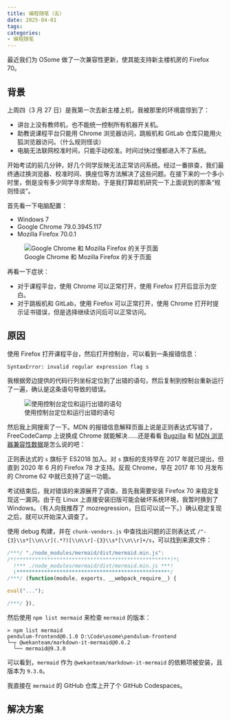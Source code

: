 ```yaml
---
title: 编程随笔（五）
date: 2025-04-01
tags:
categories:
- 编程随笔
---
```


最近我们为 OSome 做了一次兼容性更新，使其能支持新主楼机房的 Firefox 70。

## 背景
上周四（3 月 27 日）是我第一次去新主楼上机，我被那里的环境震惊到了：
 -  讲台上没有教师机，也不能统一控制所有机器开关机。
 -  助教说课程平台只能用 Chrome 浏览器访问，跳板机和 GitLab 仓库只能用火狐浏览器访问。（什么规则怪谈）
 -  电脑无法联网校准时间，只能手动校准。时间过快过慢都进入不了系统。

开始考试的前几分钟，好几个同学反映无法正常访问系统。经过一番排查，我们最终通过换浏览器、校准时间、换座位等方法解决了这些问题。在接下来的一个多小时里，倒是没有多少同学寻求帮助，于是我打算趁机研究一下上面说到的那条“规则怪谈”。

首先看一下电脑配置：
 -  Windows 7
 -  Google Chrome 79.0.3945.117
 -  Mozilla Firefox 70.0.1

<figure>
  <img src="/images/programming-5-background.png" alt="Google Chrome 和 Mozilla Firefox 的关于页面" style="max-height: 20em">
  <figcaption>Google Chrome 和 Mozilla Firefox 的关于页面</figcaption>
</figure>

再看一下症状：
 -  对于课程平台，使用 Chrome 可以正常打开，使用 Firefox 打开后显示为空白。
 -  对于跳板机和 GitLab，使用 Firefox 可以正常打开，使用 Chrome 打开时提示证书错误，但是选择继续访问后可以正常访问。

## 原因
使用 Firefox 打开课程平台，然后打开控制台，可以看到一条报错信息：

```
SyntaxError: invalid regular expression flag s
```

我根据旁边提供的代码行列坐标定位到了出错的语句，然后复制到控制台重新运行了一遍，确认是这条语句导致的错误。

<figure>
  <img src="/images/programming-5-debug.png" alt="使用控制台定位和运行出错的语句" style="max-height: 20em">
  <figcaption>使用控制台定位和运行出错的语句</figcaption>
</figure>

然后我上网搜索了一下。MDN 的报错信息解释页面上说是正则表达式写错了，FreeCodeCamp 上说换成 Chrome 就能解决……还是看看 [Bugzilla](https://bugzilla.mozilla.org/show_bug.cgi?id=1361856) 和 [MDN 浏览器兼容性数据](https://developer.mozilla.org/zh-CN/docs/Web/JavaScript/Reference/Global_Objects/RegExp/dotAll#%E6%B5%8F%E8%A7%88%E5%99%A8%E5%85%BC%E5%AE%B9%E6%80%A7)是怎么说的吧：

正则表达式的 `s` 旗标于 ES2018 加入。对 `s` 旗标的支持早在 2017 年就已提出，但直到 2020 年 6 月的 Firefox 78 才支持。反观 Chrome，早在 2017 年 10 月发布的 Chrome 62 中就已支持了这一功能。

考试结束后，我对错误的来源展开了调查。首先我需要安装 Firefox 70 来稳定复现这一漏洞。由于在 Linux 上直接安装旧版可能会破坏系统环境，我暂时换到了 Windows。（有人向我推荐了 mozregression，日后可以试一下。）确认稳定复现之后，就可以开始深入调查了。

使用 debug 构建，并在 `chunk-vendors.js` 中查找出问题的正则表达式 `/^-{3}\\s*[\\n\\r](.*?)[\\n\\r]-{3}\\s*[\\n\\r]+/s`，可以找到来源文件：

```js
/***/ "./node_modules/mermaid/dist/mermaid.min.js":
/*!**************************************************!*\
  !*** ./node_modules/mermaid/dist/mermaid.min.js ***!
  \**************************************************/
/***/ (function(module, exports, __webpack_require__) {

eval("...");

/***/ }),
```

然后使用 `npm list mermaid` 来检查 `mermaid` 的版本：

```console
> npm list mermaid
pendulum-frontend@0.1.0 D:\Code\osome\pendulum-frontend
└─┬ @wekanteam/markdown-it-mermaid@0.6.2
  └── mermaid@9.3.0
```

可以看到，`mermaid` 作为 `@wekanteam/markdown-it-mermaid` 的依赖项被安装，且版本为 `9.3.0`。

我直接在 `mermaid` 的 GitHub 仓库上开了个 GitHub Codespaces。

## 解决方案
